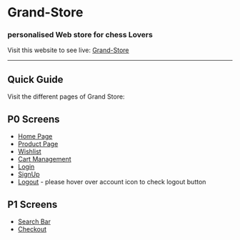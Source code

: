 # Grand-Store 
### personalised Web store for chess Lovers
 

Visit this website to see live: [Grand-Store](https://grand-store.netlify.app/)
<hr>

## Quick Guide

Visit the different pages of Grand Store: 

## P0 Screens

- [Home Page](https://grand-store.netlify.app)
- [Product Page](https://grand-store.netlify.app/pages/products.html)
- [Wishlist](https://grand-store.netlify.app/pages/wishlist.html)
- [Cart Management](https://grand-store.netlify.app/pages/cart.html)
- [Login](https://grand-store.netlify.app/pages/login.html)
- [SignUp](https://grand-store.netlify.app/pages/signup.html)
- [Logout](https://grand-store.netlify.app/pages/cart.html) - please hover over account icon to check logout button

## P1 Screens

- [Search Bar](https://grand-store.netlify.app/pages/products.html)
- [Checkout](https://grand-store.netlify.app/pages/cart.htm)


